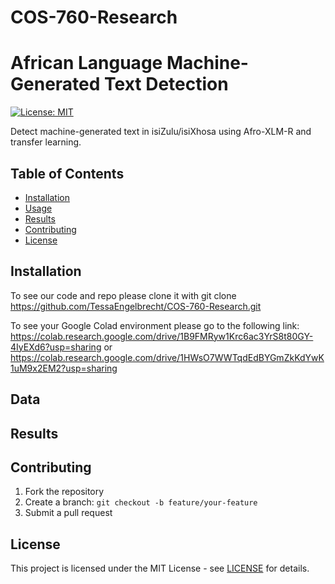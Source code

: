 # COS-760-Research

# African Language Machine-Generated Text Detection

[![License: MIT](https://img.shields.io/badge/License-MIT-yellow.svg)](LICENSE)

Detect machine-generated text in isiZulu/isiXhosa using Afro-XLM-R and transfer learning.

## Table of Contents
- [Installation](#installation)
- [Usage](#usage)
- [Results](#results)
- [Contributing](#contributing)
- [License](#license)

## Installation
To see our code and repo please clone it with
git clone https://github.com/TessaEngelbrecht/COS-760-Research.git 

To see your Google Colad environment please go to the following link: 
https://colab.research.google.com/drive/1B9FMRyw1Krc6ac3YrS8t80GY-4IyEXd6?usp=sharing 
or
https://colab.research.google.com/drive/1HWsO7WWTqdEdBYGmZkKdYwK1uM9x2EM2?usp=sharing 

## Data


## Results


## Contributing
1. Fork the repository
2. Create a branch: `git checkout -b feature/your-feature`
3. Submit a pull request

## License
This project is licensed under the MIT License - see [LICENSE](LICENSE) for details.
